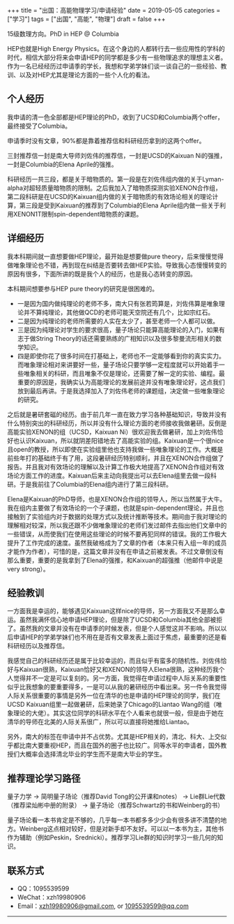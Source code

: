 +++
title = "出国：高能物理学习/申请经验"
date = 2019-05-05
categories = ["学习"]
tags = ["出国", "高能", "物理"]
draft = false
+++

15级数理方向。PhD in HEP @ Columbia

HEP也就是High Energy Physics。在这个身边的人都转行去一些应用性的学科的时代，相信大部分将来会申请HEP的同学都是多少有一些物理追求的理想主义者。作为一名已经经历过申请季的学长，我想和学弟学妹们谈一谈自己的一些经验、教训、以及对HEP尤其是理论方面的一些个人化的看法。

<!--more-->

## 个人经历

我申请的清一色全部都是HEP理论的PhD，收到了UCSD和Columbia两个offer，最终接受了Columbia。

申请季时没有文章，90%都是靠着推荐信和科研经历拿到的这两个offer。

三封推荐信一封是南大导师刘佐伟的推荐信，一封是UCSD的Kaixuan Ni的强推，一封是Columbia的Elena Aprile的强推。

科研经历一共三段，都是关于暗物质的。第一段是在刘佐伟组内做的关于Lyman-alpha对超轻质量暗物质的限制。之后我加入了暗物质探测实验XENON合作组，第二段科研是在UCSD的Kaixuan组内做的关于暗物质的有效场论相关的理论计算，第三段是受到Kaixuan的推荐到了Columbia的Elena Aprile组内做一些关于利用XENON1T限制spin-dependent暗物质的课题。

## 详细经历

我本科期间就一直想要做HEP理论，最开始是想要做pure theory，后来慢慢觉得做唯象理论也不错，再到现在纠结是否要转去做HEP实验。导致我心态慢慢转变的原因有很多，下面所讲的既是我个人的经历，也是我心态转变的原因。

本科期间想要参与HEP pure theory的研究是很困难的。

+ 一是因为国内做纯理论的老师不多，南大只有张若筠算是，刘佐伟算是唯象理论并不算纯理论，其他做QCD的老师可能天空院还有几个，比如宗红石。
+ 二是因为纯理论的老师所需要的人实在太少了，甚至老师一个人都可以做。
+ 三是因为纯理论对学生的要求很高，量子场论只能算高能理论的入门，如果有志于做String Theory的话还需要熟练的广相知识以及很多黎曼流形相关的数学知识。
+ 四是即使你花了很多时间在打基础上，老师也不一定能够看到你的真实实力。而唯象理论相对来讲要好一些，量子场论只要学够一定程度就可以开始着手一些唯象相关的科研，而且唯象不仅是理论，还需要了解一定的实验、编程。最重要的原因是，我确实认为高能理论的发展前途并没有唯象理论好，这点我们放到最后再讲。于是我选择加入了刘佐伟老师的课题组，决定做一些唯象理论的研究。

之后就是暑研套磁的经历。由于前几年一直在致力学习各种基础知识，导致并没有什么特别突出的科研经历，所以并没有什么理论方面的老师接收我做暑研。反倒是高能实验XENON的组（UCSD，Kaixuan Ni）很欢迎我去做暑研，加上刘佐伟恰好也认识Kaixuan，所以就阴差阳错地去了高能实验的组。Kaixuan是一个很nice且open的教授，所以即使在实验组里他也支持我做一些唯象理论的工作。大概是前些年打的基础终于有了用，这段暑研经历特别顺利，并且在XENON合作组做了报告。并且我对有效场论的理解以及计算工作极大地提高了XENON合作组对有效场论方面工作的进度。Kaixuan后来主动向我提出可以去Elena组里去做一段科研。于是我前往了Columbia的Elena组内进行了第三段科研。

Elena是Kaixuan的PhD导师，也是XENON合作组的领导人，所以当然属于大牛。我在组内主要做了有效场论的一个子课题，也就是spin-dependent理论，并且也接触到了实验组内对于数据的处理方式以及统计推断等技术。期间由于我对理论的理解相对较深，所以我还跟不少做唯象理论的老师们发过邮件去指出他们文章中的一些错误，从而使我们在使用这些理论的时候不要再犯同样的错误。我的工作极大提升了工作完成的速度。虽然我破格成为了文章的作者（本来只有入组一年的成员才能作为作者），可惜的是，这篇文章并没有在申请之前被发表。不过文章倒没有那么重要，重要的是我拿到了Elena的强推，和Kaixuan的超强推（他邮件中说是very strong）。

## 经验教训

一方面我是幸运的，能够遇见Kaixuan这样nice的导师，另一方面我又不是那么幸运。虽然我满怀信心地申请HEP理论，但是除了UCSD和Columbia其他全部被拒了。虽然我的文章并没有在申请季的时候发表，但是个人感觉这并不影响。所以以后申请HEP的学弟学妹们也不用在是否有文章发表上面过于焦虑，最重要的还是看科研经历以及推荐信。

我感觉自己的科研经历还是属于比较幸运的，而且似乎有蛮多的随机性。刘佐伟恰好与Kaixuan很熟，Kaixuan恰好又和XENON的领导人Elena很熟，这种经历我个人觉得并不一定是可以复刻的。另一方面，我觉得在申请过程中人际关系的重要性似乎比我想象的要重要得多，一是可以从我的暑研经历中看出来。另一件令我觉得人际关系很重要的事情是另外一位在清华的也是申请的HEP理论的同学，我们在UCSD Kaixuan组里一起做暑研，后来她录了Chicago的Liantao Wang的组（唯象理论的大佬）。其实这位同学的科研水平在个人看来也就很一般，但是由于她在清华的导师在北美的人际关系很广，所以可以直接将她推给Liantao。

另外，南大的标签在申请中并不占优势。尤其是HEP相关的，清北、科大、上交似乎都比南大要重视HEP，而且在国外的圈子也比较广。同等水平的申请者，国外教授们大概率会选择清北毕业的学生而不是南大毕业的学生。

## 推荐理论学习路径

量子力学 $\rightarrow$ 简明量子场论（推荐David Tong的公开课和notes） $\rightarrow$ Lie群Lie代数（推荐梁灿彬中册的附录） $\rightarrow$ 量子场论（推荐Schwartz的书和Weinberg的书）

量子场论看一本书肯定是不够的，几乎每一本书都多多少少会有很多讲不清楚的地方。Weinberg这点相对较好，但是对新手却不友好。可以以一本书为主，其他书作为辅助（例如Peskin，Srednicki）。推荐学习Lie群的知识时学习一些几何的知识。

## 联系方式

 + QQ：1095539599
 + WeChat：xzh19980906
 + Email：<xzh19980906@gmail.com>, or <1095539599@qq.com>

---
